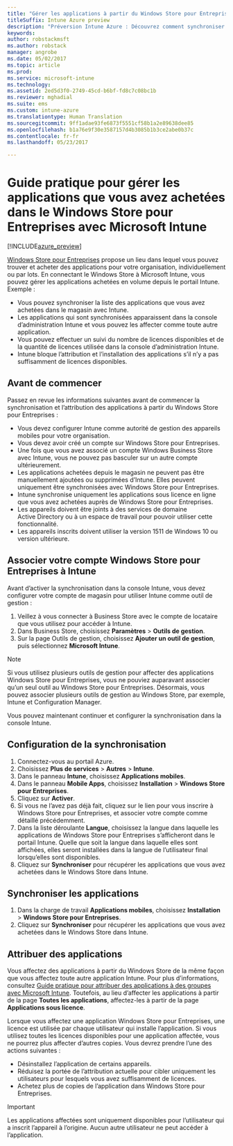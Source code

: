 ```yaml
---
title: "Gérer les applications à partir du Windows Store pour Entreprises | Microsoft Docs"
titleSuffix: Intune Azure preview
description: "Préversion Intune Azure : Découvrez comment synchroniser les applications dans Intune depuis Windows Store pour Entreprises, puis les affecter et assurer leur suivi."
keywords: 
author: robstackmsft
ms.author: robstack
manager: angrobe
ms.date: 05/02/2017
ms.topic: article
ms.prod: 
ms.service: microsoft-intune
ms.technology: 
ms.assetid: 2ed5d3f0-2749-45cd-b6bf-fd8c7c08bc1b
ms.reviewer: mghadial
ms.suite: ems
ms.custom: intune-azure
ms.translationtype: Human Translation
ms.sourcegitcommit: 9ff1adae93fe6873f5551cf58b1a2e89638dee85
ms.openlocfilehash: b1a76e9f30e3587157d4b3085b1b3ce2abe0b37c
ms.contentlocale: fr-fr
ms.lasthandoff: 05/23/2017

---
```


# <a name="how-to-manage-apps-you-purchased-from-the-windows-store-for-business-with-microsoft-intune"></a>Guide pratique pour gérer les applications que vous avez achetées dans le Windows Store pour Entreprises avec Microsoft Intune

[!INCLUDE[azure_preview](./includes/azure_preview.md)]


[Windows Store pour Entreprises](https://www.microsoft.com/business-store) propose un lieu dans lequel vous pouvez trouver et acheter des applications pour votre organisation, individuellement ou par lots. En connectant le Windows Store à Microsoft Intune, vous pouvez gérer les applications achetées en volume depuis le portail Intune. Exemple :
* Vous pouvez synchroniser la liste des applications que vous avez achetées dans le magasin avec Intune.
* Les applications qui sont synchronisées apparaissent dans la console d’administration Intune et vous pouvez les affecter comme toute autre application.
* Vous pouvez effectuer un suivi du nombre de licences disponibles et de la quantité de licences utilisée dans la console d’administration Intune.
* Intune bloque l’attribution et l’installation des applications s’il n’y a pas suffisamment de licences disponibles.

## <a name="before-you-start"></a>Avant de commencer
Passez en revue les informations suivantes avant de commencer la synchronisation et l’attribution des applications à partir du Windows Store pour Entreprises :
* Vous devez configurer Intune comme autorité de gestion des appareils mobiles pour votre organisation.
* Vous devez avoir créé un compte sur Windows Store pour Entreprises.
* Une fois que vous avez associé un compte Windows Business Store avec Intune, vous ne pouvez pas basculer sur un autre compte ultérieurement.
* Les applications achetées depuis le magasin ne peuvent pas être manuellement ajoutées ou supprimées d’Intune. Elles peuvent uniquement être synchronisées avec Windows Store pour Entreprises.
* Intune synchronise uniquement les applications sous licence en ligne que vous avez achetées auprès de Windows Store pour Entreprises.
* Les appareils doivent être joints à des services de domaine Active Directory ou à un espace de travail pour pouvoir utiliser cette fonctionnalité.
* Les appareils inscrits doivent utiliser la version 1511 de Windows 10 ou version ultérieure.

## <a name="associate-your-windows-store-for-business-account-with-intune"></a>Associer votre compte Windows Store pour Entreprises à Intune
Avant d’activer la synchronisation dans la console Intune, vous devez configurer votre compte de magasin pour utiliser Intune comme outil de gestion :
1. Veillez à vous connecter à Business Store avec le compte de locataire que vous utilisez pour accéder à Intune.
2. Dans Business Store, choisissez **Paramètres** > **Outils de gestion**.
3. Sur la page Outils de gestion, choisissez **Ajouter un outil de gestion**, puis sélectionnez **Microsoft Intune**.

> [!NOTE]
> Si vous utilisez plusieurs outils de gestion pour affecter des applications Windows Store pour Entreprises, vous ne pouviez auparavant associer qu’un seul outil au Windows Store pour Entreprises. Désormais, vous pouvez associer plusieurs outils de gestion au Windows Store, par exemple, Intune et Configuration Manager.

Vous pouvez maintenant continuer et configurer la synchronisation dans la console Intune.

## <a name="configure-synchronization"></a>Configuration de la synchronisation

1. Connectez-vous au portail Azure.
2. Choisissez **Plus de services** > **Autres** > **Intune**.
3. Dans le panneau **Intune**, choisissez **Applications mobiles**.
1. Dans le panneau **Mobile Apps**, choisissez **Installation** > **Windows Store pour Entreprises**.
2. Cliquez sur **Activer**.
3. Si vous ne l’avez pas déjà fait, cliquez sur le lien pour vous inscrire à Windows Store pour Entreprises, et associer votre compte comme détaillé précédemment.
5. Dans la liste déroulante **Langue**, choisissez la langue dans laquelle les applications de Windows Store pour Entreprises s’afficheront dans le portail Intune. Quelle que soit la langue dans laquelle elles sont affichées, elles seront installées dans la langue de l’utilisateur final lorsqu’elles sont disponibles.
6. Cliquez sur **Synchroniser** pour récupérer les applications que vous avez achetées dans le Windows Store dans Intune.

## <a name="synchronize-apps"></a>Synchroniser les applications

1. Dans la charge de travail **Applications mobiles**, choisissez **Installation** > **Windows Store pour Entreprises**.
2. Cliquez sur **Synchroniser** pour récupérer les applications que vous avez achetées dans le Windows Store dans Intune.

## <a name="assign-apps"></a>Attribuer des applications

Vous affectez des applications à partir du Windows Store de la même façon que vous affectez toute autre application Intune. Pour plus d’informations, consultez [Guide pratique pour attribuer des applications à des groupes avec Microsoft Intune](apps-deploy.md). Toutefois, au lieu d’affecter les applications à partir de la page **Toutes les applications**, affectez-les à partir de la page **Applications sous licence**.

Lorsque vous affectez une application Windows Store pour Entreprises, une licence est utilisée par chaque utilisateur qui installe l’application. Si vous utilisez toutes les licences disponibles pour une application affectée, vous ne pourrez plus affecter d’autres copies. Vous devrez prendre l’une des actions suivantes :
* Désinstallez l’application de certains appareils.
* Réduisez la portée de l’attribution actuelle pour cibler uniquement les utilisateurs pour lesquels vous avez suffisamment de licences.
* Achetez plus de copies de l’application dans Windows Store pour Entreprises.

> [!Important]
> Les applications affectées sont uniquement disponibles pour l’utilisateur qui a inscrit l’appareil à l’origine. Aucun autre utilisateur ne peut accéder à l’application.

